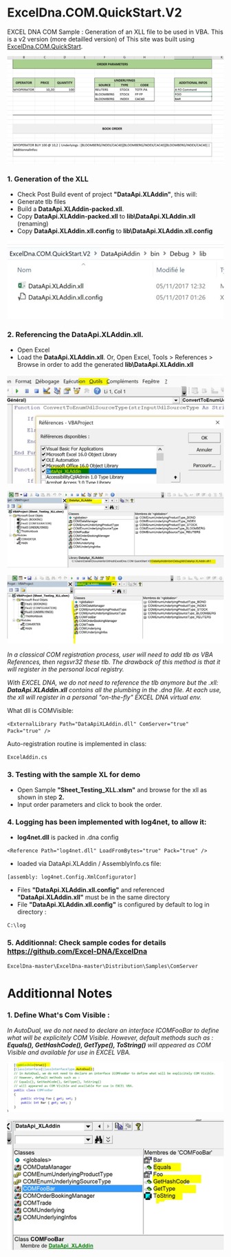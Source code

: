 # ExcelDna.COM.QuickStart.V2

EXCEL DNA COM Sample : Generation of an XLL file to be used in VBA. 
This is a v2 version (more detailled version) of This site was built using [ExcelDna.COM.QuickStart](https://github.com/danmgs/ExcelDna.COM.QuickStart).


![alt capture1](https://github.com/danmgs/ExcelDna.COM.QuickStart.V2/blob/master/img/screenshot1.JPG)


### 1. Generation of the XLL
- Check Post Build event of project **"DataApi.XLAddin"**, this will:
- Generate tlb files
- Build a **DataApi.XLAddin-packed.xll**.
- Copy **DataApi.XLAddin-packed.xll** to **lib\DataApi.XLAddin.xll** (renaming)
- Copy **DataApi.XLAddin.xll.config** to **lib\DataApi.XLAddin.xll.config**

![alt capture2](https://github.com/danmgs/ExcelDna.COM.QuickStart.V2/blob/master/img/screenshot2.JPG)

### 2. Referencing the DataApi.XLAddin.xll.
- Open Excel
- Load the **DataApi.XLAddin.xll**. 
Or, Open Excel, Tools > References > Browse in order to add the generated **lib\DataApi.XLAddin.xll**

![alt capture3](https://github.com/danmgs/ExcelDna.COM.QuickStart.V2/blob/master/img/screenshot3.JPG)

![alt capture4](https://github.com/danmgs/ExcelDna.COM.QuickStart.V2/blob/master/img/screenshot4.JPG)

![alt capture5](https://github.com/danmgs/ExcelDna.COM.QuickStart.V2/blob/master/img/screenshot5.JPG)

*In a classical COM registration process, user will need to add tlb as VBA References, then regsvr32 these tlb. 
The drawback of this method is that it will register in the personal local registry.*

*With EXCEL DNA, we do not need to reference the tlb anymore but the .xll:
**DataApi.XLAddin.xll** contains all the plumbing in the .dna file.
At each use, the xll will register in a personal "on-the-fly" EXCEL DNA virtual env.*

What dll is COMVisible:
```
<ExternalLibrary Path="DataApiXLAddin.dll" ComServer="true" Pack="true" />
```

Auto-registration routine is implemented in class:
```
ExcelAddin.cs
```

### 3. Testing with the sample XL for demo
- Open Sample **"Sheet_Testing_XLL.xlsm"** and browse for the xll as shown in step **2.**
- Input order parameters and click to book the order. 

### 4. Logging has been implemented with log4net, to allow it:
- **log4net.dll** is packed in .dna config 
 
```
<Reference Path="log4net.dll" LoadFromBytes="true" Pack="true" />
```

-  loaded via DataApi.XLAddin / AssemblyInfo.cs file:
```
[assembly: log4net.Config.XmlConfigurator]
```

- Files **"DataApi.XLAddin.xll.config"** and referenced **"DataApi.XLAddin.xll"** must be in the same directory
- File **"DataApi.XLAddin.xll.config"** is configured by default to log in directory :
 
```
C:\log 
```

### 5. Additionnal: Check sample codes for details https://github.com/Excel-DNA/ExcelDna
```
ExcelDna-master\ExcelDna-master\Distribution\Samples\ComServer 
```

# Additionnal Notes


### 1. Define What's Com Visible :

*In AutoDual, we do not need to declare an interface ICOMFooBar to define what will be explicitely COM Visible. 
However, default methods such as : 
**Equals(), GetHashCode(), GetType(), ToString()** 
will appeared as COM Visible and available for use in EXCEL VBA.*

![alt capture6](https://github.com/danmgs/ExcelDna.COM.QuickStart.V2/blob/master/img/screenshot6.JPG)

![alt capture7](https://github.com/danmgs/ExcelDna.COM.QuickStart.V2/blob/master/img/screenshot7.JPG)